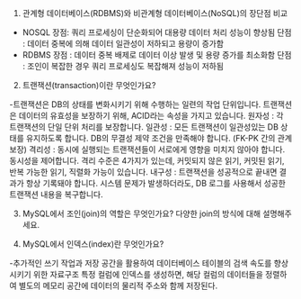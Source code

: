 1. 관계형 데이터베이스(RDBMS)와 비관계형 데이터베이스(NoSQL)의 장단점 비교

- NOSQL 장점: 쿼리 프로세싱이 단순화되어 대용량 데이터 처리 성능이 향상됨
        단점 : 데이터 중복에 의해 데이터 일관성이 저하되고 용량이 증가함
- RDBMS 장점 : 데이터 중복 배제로 데이터 이상 발생 및 용량 증가를 최소화함
        단점 : 조인이 복잡한 경우 쿼리 프로세싱도 복잡해져 성능이 저하됨
 
2. 트랜잭션(transaction)이란 무엇인가요?

-트랜잭션은 DB의 상태를 변화시키기 위해 수행하는 일련의 작업 단위입니다. 트랜잭션은 데이터의 유효성을 보장하기 위해, ACID라는 속성을 가지고 있습니다.
원자성 : 각 트랜잭션의 단일 단위 처리를 보장합니다.
일관성 : 모든 트랜잭션이 일관성있는 DB 상태를 유지하도록 합니다. DB의 무결성 제약 조건을 만족해야 합니다. (FK-PK 간의 관계 보장)
격리성 : 동시에 실행되는 트랜잭션들이 서로에게 영향을 미치지 않아야 합니다. 동시성을 제어합니다. 격리 수준은 4가지가 있는데, 커밋되지 않은 읽기, 커밋된 읽기, 반복 가능한 읽기, 직렬화 가능이 있습니다.
내구성 : 트랜잭션을 성공적으로 끝내면 결과가 항상 기록돼야 합니다. 시스템 문제가 발생하더라도, DB 로그를 사용해서 성공한 트랜잭션 내용을 복구합니다.

3. MySQL에서 조인(join)의 역할은 무엇인가요? 다양한 join의 방식에 대해 설명해주세요.



4. MySQL에서 인덱스(index)란 무엇인가요?

-추가적인 쓰기 작업과 저장 공간을 활용하여 데이터베이스 테이블의 검색 속도를 향상시키기 위한 자료구조 
특정 컬럼에 인덱스를 생성하면, 해당 컬럼의 데이터들을 정렬하여 별도의 메모리 공간에 데이터의 물리적 주소와 함께 저장된다.
